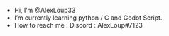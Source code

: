 - Hi, I’m @AlexLoup33
- I’m currently learning python / C and Godot Script.
- How to reach me :
    Discord : AlexLoup#7123
  
  
<!---
AlexLoup33/AlexLoup33 is a ✨ special ✨ repository because its `README.md` (this file) appears on your GitHub profile.
You can click the Preview link to take a look at your changes.
--->
